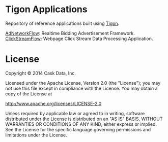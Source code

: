 Tigon Applications
==================

Repository of reference applications built using [Tigon](http://tigon.io/).

[AdNetworkFlow](/AdNetworkFlow/): Realtime Bidding Advertisement Framework.<br>
[ClickStreamFlow](/ClickStreamFlow/): Webpage Click Stream Data Processing Application.


License
=======

Copyright © 2014 Cask Data, Inc.

Licensed under the Apache License, Version 2.0 (the "License"); you may not use this file except in compliance with the License. You may obtain a copy of the License at

  http://www.apache.org/licenses/LICENSE-2.0

Unless required by applicable law or agreed to in writing, software distributed under the License is distributed on an "AS IS" BASIS, WITHOUT WARRANTIES OR CONDITIONS OF ANY KIND, either express or implied. See the License for the specific language governing permissions and limitations under the License.

